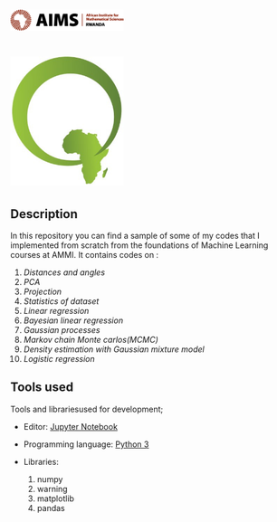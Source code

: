 # <img src="https://github.com/tondji/tondji.github.io/blob/master/aims-rwanda.jpg" width="200" alt="AIMS-log">

# <img src="https://github.com/tondji/tondji.github.io/blob/master/qla.jpg" width="200" alt="AIMS-log">


## Description

In this repository you can find a sample of some of my codes that I implemented from scratch from the foundations of Machine Learning courses at AMMI.
It contains codes on : 

1. *Distances and angles*
2. *PCA*
3. *Projection*
4. *Statistics of dataset*
5. *Linear regression*
6. *Bayesian linear regression*
7. *Gaussian processes*
8. *Markov chain Monte carlos(MCMC)*
9. *Density estimation with Gaussian mixture model*
10. *Logistic regression*

## Tools used

Tools and librariesused for development;
- Editor: [Jupyter Notebook](https://github.com/jupyter/notebook)
- Programming language: [Python 3](https://www.python.org/download/releases/3.0/)
- Libraries: 

	1. numpy
	2. warning
	3. matplotlib
	4. pandas



